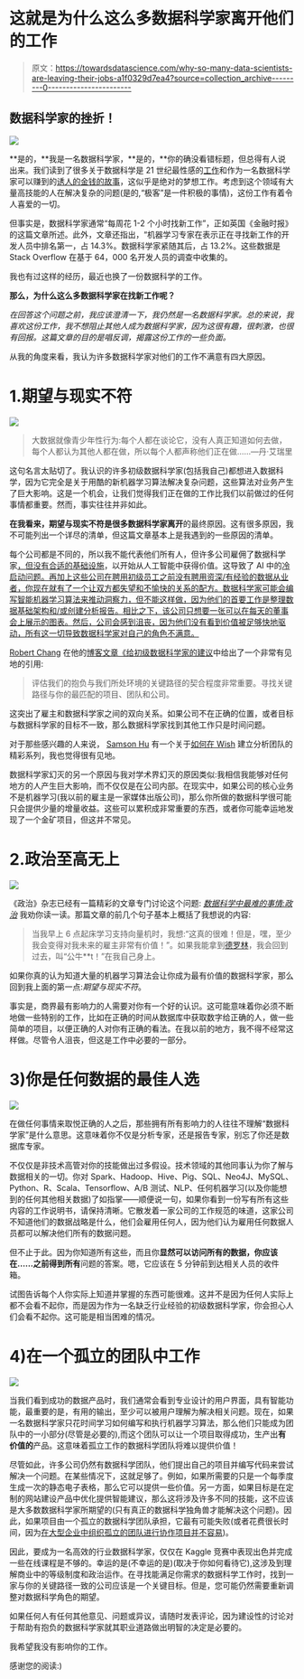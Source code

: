 # 这就是为什么这么多数据科学家离开他们的工作

> 原文：<https://towardsdatascience.com/why-so-many-data-scientists-are-leaving-their-jobs-a1f0329d7ea4?source=collection_archive---------0----------------------->

## 数据科学家的挫折！

![](img/5205aea9b003c0ad2e093a6bddf664b2.png)

**是的，**我是一名数据科学家，**是的，**你的确没看错标题，但总得有人说出来。我们读到了很多关于数据科学是 21 世纪最性感的[工作](https://www.hbs.edu/faculty/Pages/item.aspx?num=43110)和作为一名数据科学家可以赚到的[诱人的金钱的故事](http://uk.businessinsider.com/how-much-money-you-earn-in-the-sexiest-job-of-the-21st-century-2016-2)，这似乎是绝对的梦想工作。考虑到这个领域有大量高技能的人在解决复杂的问题(是的,“极客”是一件积极的事情)，这份工作有着令人喜爱的一切。

但事实是，数据科学家通常“每周花 1-2 个小时找新工作”，正如英国《金融时报》的这篇文章所述。此外，文章还指出，“机器学习专家在表示正在寻找新工作的开发人员中排名第一，占 14.3%。数据科学家紧随其后，占 13.2%。这些数据是 Stack Overflow 在基于 64，000 名开发人员的调查中收集的。

我也有过这样的经历，最近也换了一份数据科学的工作。

**那么，为什么这么多数据科学家在找新工作呢？**

*在回答这个问题之前，我应该澄清一下，我仍然是一名数据科学家。总的来说，我喜欢这份工作，我不想阻止其他人成为数据科学家，因为这很有趣，很刺激，也很有回报。这篇文章的目的是唱反调，揭露这份工作的一些负面。*

从我的角度来看，我认为许多数据科学家对他们的工作不满意有四大原因。

# 1.期望与现实不符

![](img/2044554d40a531e9e6be30cc1b308cae.png)

> 大数据就像青少年性行为:每个人都在谈论它，没有人真正知道如何去做，每个人都认为其他人都在做，所以每个人都声称他们正在做……—丹·艾瑞里

这句名言太贴切了。我认识的许多初级数据科学家(包括我自己)都想进入数据科学，因为它完全是关于用酷的新机器学习算法解决复杂问题，这些算法对业务产生了巨大影响。这是一个机会，让我们觉得我们正在做的工作比我们以前做过的任何事情都重要。然而，事实往往并非如此。

**在我看来，期望与现实不符是很多数据科学家离开**的最终原因。这有很多原因，我不可能列出一个详尽的清单，但这篇文章基本上是我遇到的一些原因的清单。

每个公司都是不同的，所以我不能代表他们所有人，但许多公司雇佣了数据科学家[，但没有合适的基础设施](https://hackernoon.com/the-ai-hierarchy-of-needs-18f111fcc007)，以开始从人工智能中获得价值。这导致了 AI 中的[冷启动问题。再加上这些公司在聘用初级员工之前没有聘用资深/有经验的数据从业者，你现在就有了一个让双方都失望和不愉快的关系的配方。数据科学家可能会编写智能机器学习算法来推动洞察力，但不能这样做，因为他们的首要工作是整理数据基础架构和/或创建分析报告。相比之下，该公司只想要一张可以在每天的董事会上展示的图表。然后，公司会感到沮丧，因为他们没有看到价值被足够快地驱动，所有这一切导致数据科学家对自己的角色不满意。](/the-cold-start-problem-with-artificial-intelligence-49938ed3f612)

[Robert Chang](https://medium.com/u/c00b242128fe?source=post_page-----a1f0329d7ea4--------------------------------) 在他的[博客文章《给初级数据科学家的建议](https://medium.com/@rchang/advice-for-new-and-junior-data-scientists-2ab02396cf5b)中给出了一个非常有见地的引用:

> 评估我们的抱负与我们所处环境的关键路径的契合程度非常重要。寻找关键路径与你的最匹配的项目、团队和公司。

这突出了雇主和数据科学家之间的双向关系。如果公司不在正确的位置，或者目标与数据科学家的目标不一致，那么数据科学家找到其他工作只是时间问题。

对于那些感兴趣的人来说， [Samson Hu](https://medium.com/u/e8d03599a099?source=post_page-----a1f0329d7ea4--------------------------------) 有一个关于[如何在 Wish](https://medium.com/wish-engineering/scaling-analytics-at-wish-619eacb97d16) 建立分析团队的精彩系列，我也觉得很有见地。

数据科学家幻灭的另一个原因与我对学术界幻灭的原因类似:我相信我能够对任何地方的人产生巨大影响，而不仅仅是在公司内部。在现实中，如果公司的核心业务不是机器学习(我以前的雇主是一家媒体出版公司)，那么你所做的数据科学很可能只会提供少量的增量收益。这些可以累积成非常重要的东西，或者你可能幸运地发现了一个金矿项目，但这并不常见。

# 2.政治至高无上

![](img/79103b84c26e0f72fcd834a8ec4244e6.png)

《政治》杂志已经有一篇精彩的文章专门讨论这个问题: [*数据科学中最难的事情:政治*](https://www.rdisorder.eu/2017/09/13/most-difficult-thing-data-science-politics/) 我劝你读一读。那篇文章的前几个句子基本上概括了我想说的内容:

> 当我早上 6 点起床学习支持向量机时，我想:“这真的很难！但是，嘿，至少我会变得对我未来的雇主非常有价值！”。如果我能拿到[德罗林](https://en.wikipedia.org/wiki/DeLorean_time_machine)，我会回到过去，叫“公牛**t！”在我自己身上。

如果你真的认为知道大量的机器学习算法会让你成为最有价值的数据科学家，那么回到我上面的第一点:*期望与现实不符*。

事实是，商界最有影响力的人需要对你有一个好的认识。这可能意味着你必须不断地做一些特别的工作，比如在正确的时间从数据库中获取数字给正确的人，做一些简单的项目，以便正确的人对你有正确的看法。在我以前的地方，我不得不经常这样做。尽管令人沮丧，但这是工作中必要的一部分。

# 3)你是任何数据的最佳人选

![](img/17ba0e2ee4ffd58a9653f7cfa0d15d3c.png)

在做任何事情来取悦正确的人之后，那些拥有所有影响力的人往往不理解“数据科学家”是什么意思。这意味着你不仅是分析专家，还是报告专家，别忘了你还是数据库专家。

不仅仅是非技术高管对你的技能做出过多假设。技术领域的其他同事认为你了解与数据相关的一切。你对 Spark、Hadoop、Hive、Pig、SQL、Neo4J、MySQL、Python、R、Scala、Tensorflow、A/B 测试、NLP、任何机器学习(以及你能想到的任何其他相关数据)了如指掌——顺便说一句，如果你看到一份写有所有这些内容的工作说明书，请保持清晰。它散发着一家公司的工作规范的味道，这家公司不知道他们的数据战略是什么，他们会雇用任何人，因为他们认为雇用任何数据人员都可以解决他们所有的数据问题。

但不止于此。因为你知道所有这些，而且你**显然可以访问所有的数据，**你应该在……之前得到**所有**问题的答案。嗯，它应该在 5 分钟前到达相关人员的收件箱。

试图告诉每个人你实际上知道并掌握的东西可能很难。这并不是因为任何人实际上都不会看不起你，而是因为作为一名缺乏行业经验的初级数据科学家，你会担心人们会看不起你。这可能是相当困难的情况。

# 4)在一个孤立的团队中工作

![](img/6d17e33cb9ba9f795eb3afd984f602d7.png)

当我们看到成功的数据产品时，我们通常会看到专业设计的用户界面，具有智能功能，最重要的是，有用的输出，至少可以被用户理解为解决相关问题。现在，如果一名数据科学家只花时间学习如何编写和执行机器学习算法，那么他们只能成为团队中的一小部分(尽管是必要的),而这个团队可以让一个项目取得成功，生产出**有价值的**产品。这意味着孤立工作的数据科学团队将难以提供价值！

尽管如此，许多公司仍然有数据科学团队，他们提出自己的项目并编写代码来尝试解决一个问题。在某些情况下，这就足够了。例如，如果所需要的只是一个每季度生成一次的静态电子表格，那么它可以提供一些价值。另一方面，如果目标是在定制的网站建设产品中优化提供智能建议，那么这将涉及许多不同的技能，这不应该是大多数数据科学家所期望的(只有真正的数据科学独角兽才能解决这个问题)。因此，如果项目由一个孤立的数据科学团队承担，它最有可能失败(或者花费很长时间，因为[在大型企业中组织孤立的团队进行协作项目并不容易](https://medium.com/startup-patterns/why-enterprise-agile-teams-fail-4ae64f7852d6))。

因此，要成为一名高效的行业数据科学家，仅仅在 Kaggle 竞赛中表现出色并完成一些在线课程是不够的。幸运的是(不幸运的是)(取决于你如何看待它),这涉及到理解商业中的等级制度和政治运作。在寻找能满足你需求的数据科学工作时，找到一家与你的关键路径一致的公司应该是一个关键目标。但是，您可能仍然需要重新调整对数据科学角色的期望。

如果任何人有任何其他意见、问题或异议，请随时发表评论，因为建设性的讨论对于帮助有抱负的数据科学家就其职业道路做出明智的决定是必要的。

我希望我没有影响你的工作。

感谢您的阅读:)